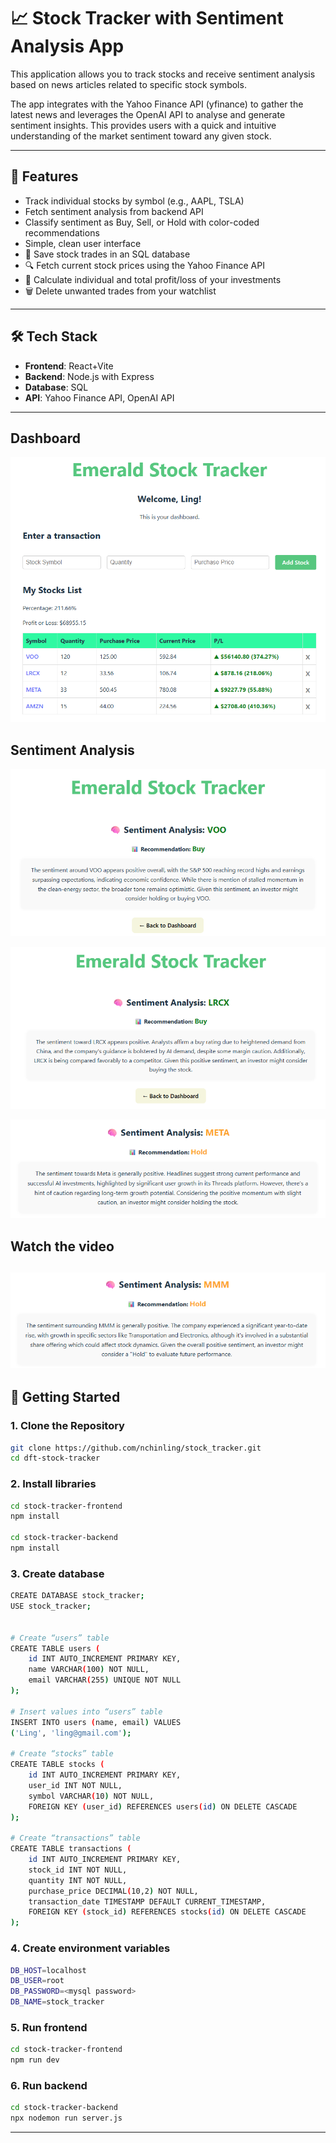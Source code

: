 # 📈 Stock Tracker with Sentiment Analysis App

This application allows you to track stocks and receive sentiment analysis based on news articles related to specific stock symbols.

The app integrates with the Yahoo Finance API (yfinance) to gather the latest news and leverages the OpenAI API to analyse and generate sentiment insights. This provides users with a quick and intuitive understanding of the market sentiment toward any given stock.

---

## 🔧 Features

- Track individual stocks by symbol (e.g., AAPL, TSLA)
- Fetch sentiment analysis from backend API
- Classify sentiment as Buy, Sell, or Hold with color-coded recommendations
- Simple, clean user interface
- 💾 Save stock trades in an SQL database  
- 🔍 Fetch current stock prices using the Yahoo Finance API  
- 🧮 Calculate individual and total profit/loss of your investments  
- 🗑️ Delete unwanted trades from your watchlist

---

## 🛠️ Tech Stack

- **Frontend**: React+Vite
- **Backend**: Node.js with Express  
- **Database**: SQL  
- **API**: Yahoo Finance API, OpenAI API

---

## Dashboard
![Dashboard](./images/dashboard-stocks.png)

## Sentiment Analysis
![Buy](./images/voo-sa.png)

![Buy](./images/lrcx-sa.png)

![Hold](./images/meta-sa.png)

## Watch the video
[![Watch the video](./images/mmm-sa.png)](https://youtu.be/ogNpAJJR4Ag)
---


## 🚀 Getting Started

### 1. Clone the Repository

```bash
git clone https://github.com/nchinling/stock_tracker.git
cd dft-stock-tracker

```

### 2. Install libraries

```bash
cd stock-tracker-frontend
npm install

cd stock-tracker-backend
npm install

```

### 3. Create database

```bash
CREATE DATABASE stock_tracker;
USE stock_tracker;


# Create “users” table
CREATE TABLE users (
    id INT AUTO_INCREMENT PRIMARY KEY,
    name VARCHAR(100) NOT NULL,
    email VARCHAR(255) UNIQUE NOT NULL
);

# Insert values into “users” table
INSERT INTO users (name, email) VALUES
('Ling', 'ling@gmail.com');

# Create “stocks” table
CREATE TABLE stocks (
    id INT AUTO_INCREMENT PRIMARY KEY,
    user_id INT NOT NULL,
    symbol VARCHAR(10) NOT NULL, 
    FOREIGN KEY (user_id) REFERENCES users(id) ON DELETE CASCADE
);

# Create “transactions” table
CREATE TABLE transactions (
    id INT AUTO_INCREMENT PRIMARY KEY,
    stock_id INT NOT NULL,
    quantity INT NOT NULL,
    purchase_price DECIMAL(10,2) NOT NULL,
    transaction_date TIMESTAMP DEFAULT CURRENT_TIMESTAMP,
    FOREIGN KEY (stock_id) REFERENCES stocks(id) ON DELETE CASCADE
);
```

### 4. Create environment variables

```bash
DB_HOST=localhost
DB_USER=root
DB_PASSWORD=<mysql password>
DB_NAME=stock_tracker 

```

### 5. Run frontend 

```bash
cd stock-tracker-frontend
npm run dev

```

### 6. Run backend 

```bash
cd stock-tracker-backend
npx nodemon run server.js

```

---